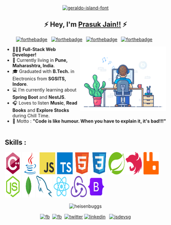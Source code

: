 <p align="center">
<a href="https://fontmeme.com/fonts/geraldo-island-font/"><img src="https://fontmeme.com/permalink/220113/9ae70d9eb76a5ad7d88b98f918f7483d.png" alt="geraldo-island-font" border="0"></a>
</p>

<!--Name Font taken from fontmeme.com-->
<h2 align="center">
  &#9889; Hey, I'm
  <a target="blank" href="https://heisenbuggs.github.io/">Prasuk Jain!!</a>
  &#9889;
</h2>
<!-- <h4 align="center">Turning Caffeine into Code!!! &#9749;</h4> -->

<center>

[![forthebadge](https://forthebadge.com/images/badges/built-with-love.svg)](https://forthebadge.com) &nbsp;
[![forthebadge](https://forthebadge.com/images/badges/made-with-java.svg)](https://forthebadge.com) &nbsp;
[![forthebadge](https://forthebadge.com/images/badges/powered-by-coffee.svg)](https://forthebadge.com) &nbsp;
[![forthebadge](https://forthebadge.com/images/badges/uses-brains.svg)](https://forthebadge.com) &nbsp;

</center>

<p align="right">
  <p align="right">  
  <!-- Spotify Track -->
  <!-- [<p align="right"><img src="https://novatorem-heisenbuggs.vercel.app/api/spotify" alt="Spotify Playing" width="350" align="right"/></p>](https://open.spotify.com/user/6omtut8gi7lg6ntyw3j2t16r8) -->
  <img src="images/dev-working.gif" href="https://github.com/SP-XD" alt="Coding Rocks!!"  width="270" align="right"/>
  </p>
</p>
 
- &#128104;&#127995;&#8205;&#128187; **Full-Stack Web Developer!**
- &#128205; Currently living in **Pune, Maharashtra, India**.
- &#x1f393; Graduated with **B.Tech.** in Electronics from **SGSITS, Indore**.
- &#128187; I’m currently learning about **Spring Boot** and **NestJS**.
- &#127911; Loves to listen **Music**, **Read Books** and **Explore Stocks** during Chill Time.
- &#x1f3af; Motto : **"Code is like humour. When you have to explain it, it's bad!!!"** &nbsp;
</p>
</p>
</center>
<!-- All skill images have been taken from https://github.com/devicons/devicon -->
<h2 align="left">Skills :</h2>
<p align="left">
  <img src="images/cplusplus.svg" height="70" width="50" />
  <img src="images/java.svg" height="70" width="50" />
  <img src="images/javascript.svg" height="70" width="50" />
  <img src="images/typescript.svg" height="70" width="50" />
  <img src="images/html5.svg" height="70" width="50" />
  <img src="images/css3.svg" height="70" width="50" />
  <img src="images/spring.svg" height="70" width="50" />
  <!-- <img src="images/express.svg" height="70" width="50" /> -->
  <img src="images/nestjs.svg" height="70" width="50" />
  <!-- <img src="images/apachekafka.svg" height="70" width="50" /> -->
  <img src="images/rabbitmq.svg" height="70" width="50" />
  <img src="images/nodejs.svg" height="70" width="50" />
  <img src="images/mongodb.svg" height="70" width="40" />
  <img src="images/mysql.svg" height="70" width="50" />
  <img src="images/react.svg" height="70" width="50" />
  <img src="images/redux.svg" height="70" width="50" />
  <!-- <img src="images/nextjs.svg" height="70" width="50" /> -->
  <img src="images/bootstrap.svg" height="70" width="50"/>
</p>

<p align="center">
  <img
    align="center"
    src="https://github-readme-stats.vercel.app/api/top-langs/?username=heisenbuggs&layout=compact&theme=codeSTACKr&include_all_commits=true&hide_border=true"
    alt="heisenbuggs"
    width="90%"
    align="center"
  />
<!--   <img
    align="center"
    src="https://github-readme-stats.vercel.app/api?username=heisenbuggs&show_icons=true&theme=codeSTACKr&include_all_commits=true&hide_border=true&show_owner=true"
    alt="heisenbuggs"
    width="54%"
  /> -->
</p>

<p align="center">
  <a align="center" href="mailto:prasukjain0047@gmail.com" target="blank"
    ><img
      align="center"
      src="https://cdn.simpleicons.org/gmail/e3e3e0"
      alt="fb"
      height="40"
      width="40" /></a
  >&nbsp;
  <a
    align="center"
    href="https://www.facebook.com/thereal.prasuk/"
    target="blank"
    ><img
      align="center"
      src="https://cdn.simpleicons.org/facebook/e3e3e0"
      alt="fb"
      height="40"
      width="40" /></a
  >&nbsp;
  <a align="center" href="https://twitter.com/thereal_prasuk" target="blank"
    ><img
      align="center"
      src="https://cdn.simpleicons.org/x/e3e3e0"
      alt="twitter"
      height="40"
      width="40"
  /></a>
  <a align="center" href="https://linkedin.com/in/prasukjain04" target="blank"
    ><img
      align="center"
      src="https://cdn.simpleicons.org/linkedin/e3e3e0"
      alt="linkedin"
      height="40"
      width="40"
  /></a>
  &nbsp;
  <a align="center" href="https://instagram.com/thereal_prasuk" target="blank"
    ><img
      align="center"
      src="https://cdn.simpleicons.org/instagram/e3e3e0"
      alt="jsdevsg"
      height="40"
      width="40"
  /></a>
</p>
